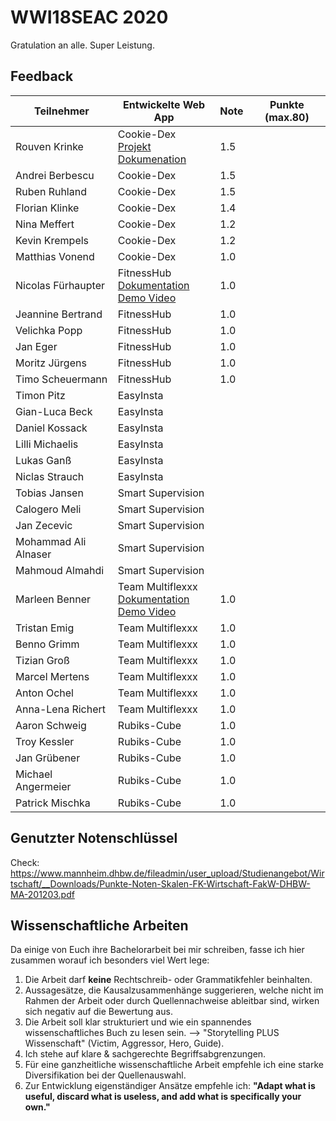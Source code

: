 # WWI18SEAC 2020
Gratulation an alle. Super Leistung.

## Feedback

| Teilnehmer | Entwickelte Web App | Note | Punkte (max.80)
|----------------------|----------|----------|------|
| Rouven Krinke | Cookie-Dex<br />[Projekt](https://github.com/Ermodo/Kochrezepte)<br />[Dokumenation](https://github.com/Ermodo/Kochrezepte-Docs) | 1.5  |  | 
| Andrei Berbescu | Cookie-Dex | 1.5  |  |
| Ruben Ruhland | Cookie-Dex | 1.5  |  |
| Florian Klinke | Cookie-Dex |  1.4 |  |
| Nina Meffert | Cookie-Dex | 1.2  |  |
| Kevin Krempels | Cookie-Dex | 1.2  |  |
| Matthias Vonend | Cookie-Dex | 1.0  |  | 
| Nicolas Fürhaupter | FitnessHub<br />[Dokumentation](https://github.com/TimoScheuermann/FitnessHub)<br />[Demo Video](https://youtu.be/9lRLQRGrHpg) | 1.0  |  |
| Jeannine Bertrand | FitnessHub | 1.0  |  |
| Velichka Popp | FitnessHub | 1.0  |  |
| Jan Eger | FitnessHub | 1.0  |  |
| Moritz Jürgens | FitnessHub | 1.0  |  |
| Timo Scheuermann | FitnessHub | 1.0  |  |
| Timon Pitz | EasyInsta |   |  |
| Gian-Luca Beck | EasyInsta |   |  |
| Daniel Kossack | EasyInsta |   |  |
| Lilli Michaelis | EasyInsta |   |  |
| Lukas Ganß | EasyInsta |   |  |
| Niclas Strauch | EasyInsta |   |  |
| Tobias Jansen | Smart Supervision |   |  |
| Calogero Meli | Smart Supervision |   |  |
| Jan Zecevic | Smart Supervision |   |  |
| Mohammad Ali Alnaser | Smart Supervision |   |  |
| Mahmoud Almahdi | Smart Supervision |   |  |
| Marleen Benner | Team Multiflexxx<br>[Dokumentation](https://github.com/Multiflexxx/FlexRent)<br>[Demo Video](https://youtu.be/zXzQHtgxkrM)| 1.0  |  |
| Tristan Emig | Team Multiflexxx | 1.0  |  |
| Benno Grimm | Team Multiflexxx | 1.0  |  |
| Tizian Groß | Team Multiflexxx | 1.0  |  |
| Marcel Mertens | Team Multiflexxx | 1.0  |  |
| Anton Ochel | Team Multiflexxx | 1.0  |  |
| Anna-Lena Richert | Team Multiflexxx | 1.0  |  |
| Aaron Schweig | Rubiks-Cube | 1.0  |  |
| Troy Kessler | Rubiks-Cube | 1.0  |  |
| Jan Grübener | Rubiks-Cube | 1.0  |  |
| Michael Angermeier | Rubiks-Cube | 1.0  |  |
| Patrick Mischka | Rubiks-Cube | 1.0  |  |

## Genutzter Notenschlüssel
Check: https://www.mannheim.dhbw.de/fileadmin/user_upload/Studienangebot/Wirtschaft/__Downloads/Punkte-Noten-Skalen-FK-Wirtschaft-FakW-DHBW-MA-201203.pdf


## Wissenschaftliche Arbeiten
Da einige von Euch ihre Bachelorarbeit bei mir schreiben, fasse ich hier zusammen worauf ich besonders viel Wert lege:  
1. Die Arbeit darf **keine** Rechtschreib- oder Grammatikfehler beinhalten.  
2. Aussagesätze, die Kausalzusammenhänge suggerieren, welche nicht im Rahmen der Arbeit oder durch Quellennachweise ableitbar sind, wirken sich negativ auf die Bewertung aus.  
3. Die Arbeit soll klar strukturiert und wie ein spannendes wissenschaftliches Buch zu lesen sein. --> "Storytelling PLUS Wissenschaft" (Victim, Aggressor, Hero, Guide).   
4. Ich stehe auf klare & sachgerechte Begriffsabgrenzungen.  
5. Für eine ganzheitliche wissenschaftliche Arbeit empfehle ich eine starke Diversifikation bei der Quellenauswahl.  
6. Zur Entwicklung eigenständiger Ansätze empfehle ich: **"Adapt what is useful, discard what is useless, and add what is specifically your own."**




